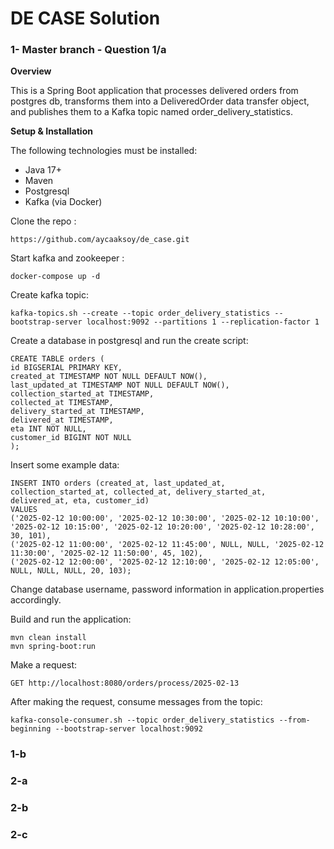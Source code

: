 # **DE CASE Solution**

### **1- Master branch - Question 1/a**

**Overview**

This is a Spring Boot application that processes delivered orders from postgres db, transforms them into a  DeliveredOrder data transfer object, and publishes them to a Kafka topic named order_delivery_statistics.

**Setup & Installation**

The following technologies must be installed:
- Java 17+
- Maven
- Postgresql
- Kafka (via Docker)

Clone the repo : 

    https://github.com/aycaaksoy/de_case.git

Start kafka and zookeeper : 

    docker-compose up -d

Create kafka topic:

    kafka-topics.sh --create --topic order_delivery_statistics --bootstrap-server localhost:9092 --partitions 1 --replication-factor 1

Create a database in postgresql and run the create script:

    CREATE TABLE orders (
    id BIGSERIAL PRIMARY KEY,
    created_at TIMESTAMP NOT NULL DEFAULT NOW(),
    last_updated_at TIMESTAMP NOT NULL DEFAULT NOW(),
    collection_started_at TIMESTAMP,
    collected_at TIMESTAMP,
    delivery_started_at TIMESTAMP,
    delivered_at TIMESTAMP,
    eta INT NOT NULL,
    customer_id BIGINT NOT NULL
    );

Insert some example data:

    INSERT INTO orders (created_at, last_updated_at, collection_started_at, collected_at, delivery_started_at, delivered_at, eta, customer_id)
    VALUES
    ('2025-02-12 10:00:00', '2025-02-12 10:30:00', '2025-02-12 10:10:00', '2025-02-12 10:15:00', '2025-02-12 10:20:00', '2025-02-12 10:28:00', 30, 101),
    ('2025-02-12 11:00:00', '2025-02-12 11:45:00', NULL, NULL, '2025-02-12 11:30:00', '2025-02-12 11:50:00', 45, 102),
    ('2025-02-12 12:00:00', '2025-02-12 12:10:00', '2025-02-12 12:05:00', NULL, NULL, NULL, 20, 103);

Change database username, password information in application.properties accordingly.

Build and run the application:

    mvn clean install
    mvn spring-boot:run

Make a request:

    GET http://localhost:8080/orders/process/2025-02-13

After making the request, consume messages from the topic:

    kafka-console-consumer.sh --topic order_delivery_statistics --from-beginning --bootstrap-server localhost:9092


### **1-b**


### **2-a**

### **2-b**

### **2-c**